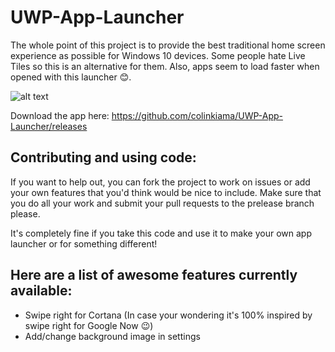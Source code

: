 # UWP-App-Launcher
The whole point of this project is to provide the best traditional home screen experience as possible for Windows 10 devices. Some people hate Live Tiles so this is an alternative for them. Also, apps seem to load faster when opened with this launcher 😊.

![alt text](https://github.com/colinkiama/UWP-App-Launcher/blob/master/appLauncherDemo.gif "Logo Title Text 1")

Download the app here: https://github.com/colinkiama/UWP-App-Launcher/releases

## Contributing and using code:
If you want to help out, you can fork the project to work on issues or add your own features that you'd think would be nice to include. Make sure that you do all your work and submit your pull requests to the prelease branch please.

It's completely fine if you take this code and use it to make your own app launcher or for something different!


## Here are a list of awesome features currently available:
* Swipe right for Cortana (In case your wondering it's 100% inspired by swipe right for Google Now 😉)
* Add/change background image in settings

